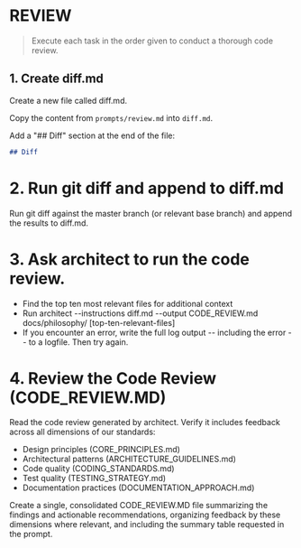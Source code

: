 # REVIEW

> Execute each task in the order given to conduct a thorough code review.

## 1. Create diff.md

Create a new file called diff.md.

Copy the content from `prompts/review.md` into `diff.md`.

Add a "## Diff" section at the end of the file:
```markdown
## Diff
```

# 2. Run git diff and append to diff.md
Run git diff against the master branch (or relevant base branch) and append the results to diff.md.

# 3. Ask architect to run the code review.
- Find the top ten most relevant files for additional context
- Run architect --instructions diff.md --output CODE_REVIEW.md docs/philosophy/ [top-ten-relevant-files]
- If you encounter an error, write the full log output -- including the error -- to a logfile. Then try again.

# 4. Review the Code Review (CODE_REVIEW.MD)
Read the code review generated by architect. Verify it includes feedback across all dimensions of our standards:

- Design principles (CORE_PRINCIPLES.md)
- Architectural patterns (ARCHITECTURE_GUIDELINES.md)
- Code quality (CODING_STANDARDS.md)
- Test quality (TESTING_STRATEGY.md)
- Documentation practices (DOCUMENTATION_APPROACH.md)

Create a single, consolidated CODE_REVIEW.MD file summarizing the findings and actionable recommendations, organizing feedback by these dimensions where relevant, and including the summary table requested in the prompt.
